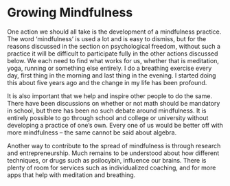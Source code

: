 # Growing Mindfulness

One action we should all take is the development of a mindfulness practice. The word ‘mindfulness’ is used a lot and is easy to dismiss, but for the reasons discussed in the section on psychological freedom, without such a practice it will be difficult to participate fully in the other actions discussed below. We each need to find what works for us, whether that is meditation, yoga, running or something else entirely. I do a breathing exercise every day, first thing in the morning and last thing in the evening. I started doing this about five years ago and the change in my life has been profound.

It is also important that we help and inspire other people to do the same. There have been discussions on whether or not math should be mandatory in school, but there has been no such debate around mindfulness. It is entirely possible to go through school and college or university without developing a practice of one’s own. Every one of us would be better off with more mindfulness – the same cannot be said about algebra.

Another way to contribute to the spread of mindfulness is through research and entrepreneurship. Much remains to be understood about how different techniques, or drugs such as psilocybin, influence our brains. There is plenty of room for services such as individualized coaching, and for more apps that help with meditation and breathing.

